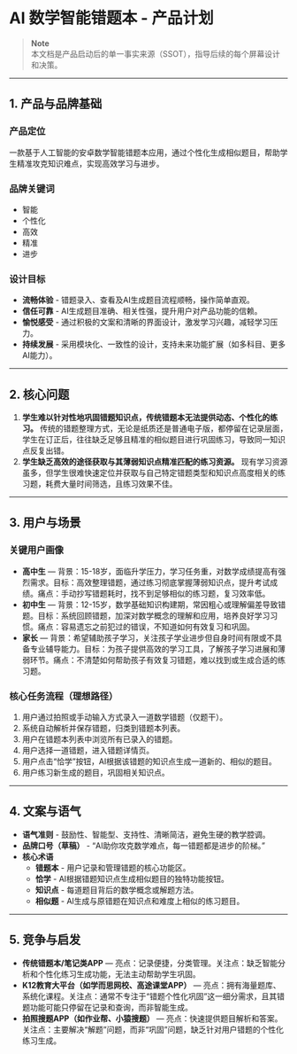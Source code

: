 # AI 数学智能错题本 - 产品计划

> **Note**  
> 本文档是产品启动后的单一事实来源（SSOT），指导后续的每个屏幕设计和决策。

---

## 1. 产品与品牌基础

### 产品定位
一款基于人工智能的安卓数学智能错题本应用，通过个性化生成相似题目，帮助学生精准攻克知识难点，实现高效学习与进步。

### 品牌关键词
- 智能
- 个性化
- 高效
- 精准
- 进步

### 设计目标
- **流畅体验** - 错题录入、查看及AI生成题目流程顺畅，操作简单直观。
- **信任可靠** - AI生成题目准确、相关性强，提升用户对产品功能的信赖。
- **愉悦感受** - 通过积极的文案和清晰的界面设计，激发学习兴趣，减轻学习压力。
- **持续发展** - 采用模块化、一致性的设计，支持未来功能扩展（如多科目、更多AI能力）。

---

## 2. 核心问题

1.  **学生难以针对性地巩固错题知识点，传统错题本无法提供动态、个性化的练习。**
    传统的错题整理方式，无论是纸质还是普通电子版，都停留在记录层面，学生在订正后，往往缺乏足够且精准的相似题目进行巩固练习，导致同一知识点反复出错。
2.  **学生缺乏高效的途径获取与其薄弱知识点精准匹配的练习资源。**
    现有学习资源虽多，但学生很难快速定位并获取与自己特定错题类型和知识点高度相关的练习题，耗费大量时间筛选，且练习效果不佳。

---

## 3. 用户与场景

### 关键用户画像

-   **高中生** — 背景：15-18岁，面临升学压力，学习任务重，对数学成绩提高有强烈需求。目标：高效整理错题，通过练习彻底掌握薄弱知识点，提升考试成绩。痛点：手动抄写错题耗时，找不到足够相似的练习题，复习效率低。
-   **初中生** — 背景：12-15岁，数学基础知识构建期，常因粗心或理解偏差导致错题。目标：系统回顾错题，加深对数学概念的理解和应用，培养良好学习习惯。痛点：容易遗忘之前犯过的错误，不知道如何有效复习和巩固。
-   **家长** — 背景：希望辅助孩子学习，关注孩子学业进步但自身时间有限或不具备专业辅导能力。目标：为孩子提供高效的学习工具，了解孩子学习进展和薄弱环节。痛点：不清楚如何帮助孩子有效复习错题，难以找到或生成合适的练习题。

### 核心任务流程（理想路径）

1.  用户通过拍照或手动输入方式录入一道数学错题（仅题干）。
2.  系统自动解析并保存错题，归类到错题本列表。
3.  用户在错题本列表中浏览所有已录入的错题。
4.  用户选择一道错题，进入错题详情页。
5.  用户点击“恰学”按钮，AI根据该错题的知识点生成一道新的、相似的题目。
6.  用户练习新生成的题目，巩固相关知识点。

---

## 4. 文案与语气

-   **语气准则** - 鼓励性、智能型、支持性、清晰简洁，避免生硬的教学腔调。
-   **品牌口号（草稿）** - “AI助你攻克数学难点，每一错题都是进步的阶梯。”
-   **核心术语**
    -   **错题本** - 用户记录和管理错题的核心功能区。
    -   **恰学** - AI根据错题知识点生成相似题目的独特功能按钮。
    -   **知识点** - 每道题目背后的数学概念或解题方法。
    -   **相似题** - AI生成与原错题在知识点和难度上相似的练习题目。

---

## 5. 竞争与启发

-   **传统错题本/笔记类APP** — 亮点：记录便捷，分类管理。关注点：缺乏智能分析和个性化练习生成功能，无法主动帮助学生巩固。
-   **K12教育大平台（如学而思网校、高途课堂APP）** — 亮点：拥有海量题库、系统化课程。关注点：通常不专注于“错题个性化巩固”这一细分需求，且其错题功能可能只停留在记录和查询，而非智能生成。
-   **拍照搜题APP（如作业帮、小猿搜题）** — 亮点：快速提供题目解析和答案。关注点：主要解决“解题”问题，而非“巩固”问题，缺乏针对用户错题的个性化练习生成。